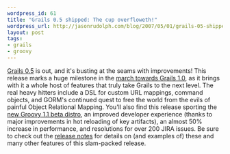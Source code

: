```yaml
---
wordpress_id: 61
title: "Grails 0.5 shipped: The cup overfloweth!"
wordpress_url: http://jasonrudolph.com/blog/2007/05/01/grails-05-shipped-the-cup-overfloweth/
layout: post
tags:
- grails
- groovy
---
```

[Grails 0.5](http://grails.org/download) is out, and it's busting at the seams with improvements! This release marks a huge milestone in the [march towards Grails 1.0](http://grails.org/roadmap), as it brings with it a whole host of features that truly take Grails to the next level.  The real heavy hitters include a DSL for custom URL mappings, command objects, and GORM's continued quest to free the world from the evils of painful Object Relational Mapping.  You'll also find this release sporting the [new Groovy 1.1 beta distro](http://site.com/), an improved developer experience (thanks to major improvements in hot reloading of key artifacts), an almost 50% increase in performance, and resolutions for over 200 JIRA issues.  Be sure to check out the [release notes](http://grails.org/0.5+Release+Notes) for details on (and examples of) these and many other features of this slam-packed release.
